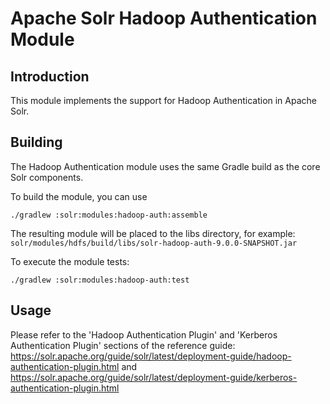 Apache Solr Hadoop Authentication Module
===============================

Introduction
------------
This module implements the support for Hadoop Authentication in Apache Solr. 

Building
--------
The Hadoop Authentication module uses the same Gradle build as the core Solr components. 

To build the module, you can use

```
./gradlew :solr:modules:hadoop-auth:assemble
```

The resulting module will be placed to the libs directory, for example:
`solr/modules/hdfs/build/libs/solr-hadoop-auth-9.0.0-SNAPSHOT.jar`

To execute the module tests:

```
./gradlew :solr:modules:hadoop-auth:test
```

Usage
-----
Please refer to the 'Hadoop Authentication Plugin' and 'Kerberos Authentication Plugin' sections of the reference guide: https://solr.apache.org/guide/solr/latest/deployment-guide/hadoop-authentication-plugin.html and https://solr.apache.org/guide/solr/latest/deployment-guide/kerberos-authentication-plugin.html
